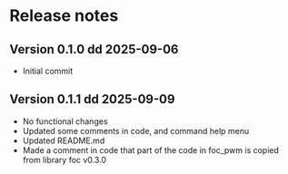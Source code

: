 # Release notes

## Version 0.1.0 dd 2025-09-06

* Initial commit

## Version 0.1.1 dd 2025-09-09

* No functional changes
* Updated some comments in code, and command help menu
* Updated README.md
* Made a comment in code  that part of the code in foc_pwm is copied from library foc v0.3.0
